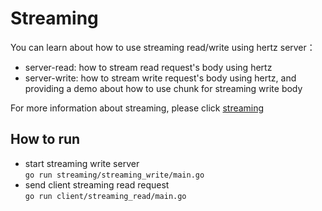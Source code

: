 # Streaming
You can learn about how to use streaming read/write using hertz server：
* server-read: how to stream read request's body using hertz
* server-write: how to stream write request's body using hertz, and providing a demo about how to use chunk for streaming write body


For more information about streaming, please click [streaming](https://www.cloudwego.io/zh/docs/hertz/tutorials/basic-feature/stream/)
## How to run
* start streaming write server  
  `go run streaming/streaming_write/main.go`
* send client streaming read request  
  `go run client/streaming_read/main.go`

